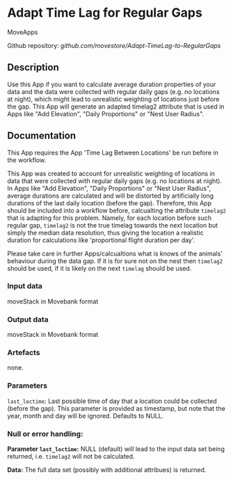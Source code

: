 # Adapt Time Lag for Regular Gaps

MoveApps

Github repository: *github.com/movestore/Adapt-TimeLag-to-RegularGaps*

## Description
Use this App if you want to calculate average duration properties of your data and the data were collected with regular daily gaps (e.g. no locations at night), which might lead to unrealistic weighting of locations just before the gap. This App will generate an adapted timelag2 attribute that is used in Apps like "Add Elevation", "Daily Proportions" or "Nest User Radius".

## Documentation
This App requires the App 'Time Lag Between Locations' be run before in the workflow. 

This App was created to account for unrealistic weighting of locations in data that were collected with regular daily gaps (e.g. no locations at night). In Apps like "Add Elevation", "Daily Proportions" or "Nest User Radius", average durations are calculated and will be distorted by artificially long durations of the last daily location (before the gap). Therefore, this App should be included into a workflow before, calcualting the attribute `timelag2` that is adapting for this problem. Namely, for each location before such regular gap, `timelag2` is not the true timelag towards the next location but simply the median data resolution, thus giving the location a realistic duration for calculations like 'proportional flight duration per day'.

Please take care in further Apps/calcualtions what is knows of the animals' behaviour during the data gap. If it is for sure not on the nest then `timelag2` should be used, if it is likely on the next `timelag` should be used. 


### Input data
moveStack in Movebank format

### Output data
moveStack in Movebank format

### Artefacts
none.

### Parameters 
`last_loctime`: Last possible time of day that a location could be collected (before the gap). This parameter is provided as timestamp, but note that the year, month and day will be ignored. Defaults to NULL.

### Null or error handling:
**Parameter `last_loctime`:** NULL (default) will lead to the input data set being returned, i.e. `timelag2` will not be calculated.

**Data:** The full data set (possibly with additional attribues) is returned.














